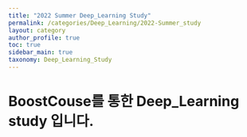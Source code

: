 ```yaml
---
title: "2022 Summer Deep_Learning Study"
permalink: /categories/Deep_Learning/2022-Summer_study
layout: category
author_profile: true
toc: true
sidebar_main: true
taxonomy: Deep_Learning_Study
---
```


# BoostCouse를 통한 Deep_Learning study 입니다.
